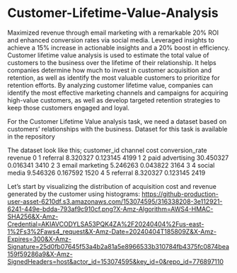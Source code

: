 # Customer-Lifetime-Value-Analysis
Maximized revenue through email marketing with a remarkable 20% ROI and enhanced conversion rates via social media. Leveraged insights to achieve a 15% increase in actionable insights and a 20% boost in efficiency.
Customer lifetime value analysis is used to estimate the total value of customers to the business over the lifetime of their relationship. It helps companies determine how much to invest in customer acquisition and retention, as well as identify the most valuable customers to prioritize for retention efforts. By analyzing customer lifetime value, companies can identify the most effective marketing channels and campaigns for acquiring high-value customers, as well as develop targeted retention strategies to keep those customers engaged and loyal.

For the Customer Lifetime Value analysis task, we need a dataset based on customers’ relationships with the business. Dataset for this task is available in the repository

The dataset look like this; customer_id channel cost conversion_rate revenue 0 1 referral 8.320327 0.123145 4199 1 2 paid advertising 30.450327 0.016341 3410 2 3 email marketing 5.246263 0.043822 3164 3 4 social media 9.546326 0.167592 1520 4 5 referral 8.320327 0.123145 2419

Let’s start by visualizing the distribution of acquisition cost and revenue generated by the customer using histograms:
https://github-production-user-asset-6210df.s3.amazonaws.com/153074595/316338208-3e112921-6241-449e-bdda-793af9c910cf.png?X-Amz-Algorithm=AWS4-HMAC-SHA256&X-Amz-Credential=AKIAVCODYLSA53PQK4ZA%2F20240404%2Fus-east-1%2Fs3%2Faws4_request&X-Amz-Date=20240404T185809Z&X-Amz-Expires=300&X-Amz-Signature=25d0fb07645f53a4b2a81a5e8966533b310784fb4375fc0874bea159f59286a9&X-Amz-SignedHeaders=host&actor_id=153074595&key_id=0&repo_id=776897110
